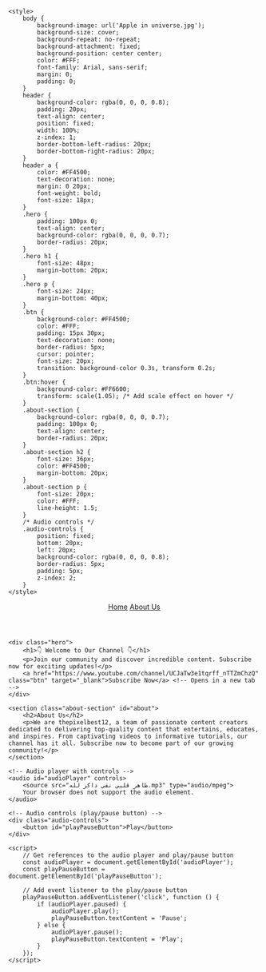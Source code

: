 <html lang="en">
<head>
    <meta charset="UTF-8">
    <meta name="viewport" content="width=device-width, initial-scale=1.0">
    <title>Home Page - Subscribe</title>
    <link rel="stylesheet" href="styles.css">
    <link rel="icon" type="image/x-icon" href="favicon.ico" sizes="32x32">
    
    <style>
        body {
            background-image: url('Apple in universe.jpg');
            background-size: cover;
            background-repeat: no-repeat;
            background-attachment: fixed;
            background-position: center center;
            color: #FFF;
            font-family: Arial, sans-serif;
            margin: 0;
            padding: 0;
        }
        header {
            background-color: rgba(0, 0, 0, 0.8);
            padding: 20px;
            text-align: center;
            position: fixed;
            width: 100%;
            z-index: 1;
            border-bottom-left-radius: 20px;
            border-bottom-right-radius: 20px;
        }
        header a {
            color: #FF4500;
            text-decoration: none;
            margin: 0 20px;
            font-weight: bold;
            font-size: 18px;
        }
        .hero {
            padding: 100px 0;
            text-align: center;
            background-color: rgba(0, 0, 0, 0.7);
            border-radius: 20px;
        }
        .hero h1 {
            font-size: 48px;
            margin-bottom: 20px;
        }
        .hero p {
            font-size: 24px;
            margin-bottom: 40px;
        }
        .btn {
            background-color: #FF4500;
            color: #FFF;
            padding: 15px 30px;
            text-decoration: none;
            border-radius: 5px;
            cursor: pointer;
            font-size: 20px;
            transition: background-color 0.3s, transform 0.2s;
        }
        .btn:hover {
            background-color: #FF6600;
            transform: scale(1.05); /* Add scale effect on hover */
        }
        .about-section {
            background-color: rgba(0, 0, 0, 0.7);
            padding: 100px 0;
            text-align: center;
            border-radius: 20px;
        }
        .about-section h2 {
            font-size: 36px;
            color: #FF4500;
            margin-bottom: 20px;
        }
        .about-section p {
            font-size: 20px;
            color: #FFF;
            line-height: 1.5;
        }
        /* Audio controls */
        .audio-controls {
            position: fixed;
            bottom: 20px;
            left: 20px;
            background-color: rgba(0, 0, 0, 0.8);
            border-radius: 5px;
            padding: 5px;
            z-index: 2;
        }
    </style>
</head>
<body>
    <header>
        <a href="#" target="_blank">Home</a> <!-- Opens in a new tab -->
        <a href="about.html" target="_blank">About Us</a> <!-- Opens in a new tab -->
    </header>

    <div class="hero">
        <h1>👇 Welcome to Our Channel 👇</h1>
        <p>Join our community and discover incredible content. Subscribe now for exciting updates!</p>
        <a href="https://www.youtube.com/channel/UCJaTw3e1tqrff_nTTZmChzQ" class="btn" target="_blank">Subscribe Now</a> <!-- Opens in a new tab -->
    </div>

    <section class="about-section" id="about">
        <h2>About Us</h2>
        <p>We are thepixelbest12, a team of passionate content creators dedicated to delivering top-quality content that entertains, educates, and inspires. From captivating videos to informative tutorials, our channel has it all. Subscribe now to become part of our growing community!</p>
    </section>

    <!-- Audio player with controls -->
    <audio id="audioPlayer" controls>
        <source src="طاهر قلبي نقي ذاكر لله.mp3" type="audio/mpeg">
        Your browser does not support the audio element.
    </audio>

    <!-- Audio controls (play/pause button) -->
    <div class="audio-controls">
        <button id="playPauseButton">Play</button>
    </div>

    <script>
        // Get references to the audio player and play/pause button
        const audioPlayer = document.getElementById('audioPlayer');
        const playPauseButton = document.getElementById('playPauseButton');

        // Add event listener to the play/pause button
        playPauseButton.addEventListener('click', function () {
            if (audioPlayer.paused) {
                audioPlayer.play();
                playPauseButton.textContent = 'Pause';
            } else {
                audioPlayer.pause();
                playPauseButton.textContent = 'Play';
            }
        });
    </script>
</body>
</html>
